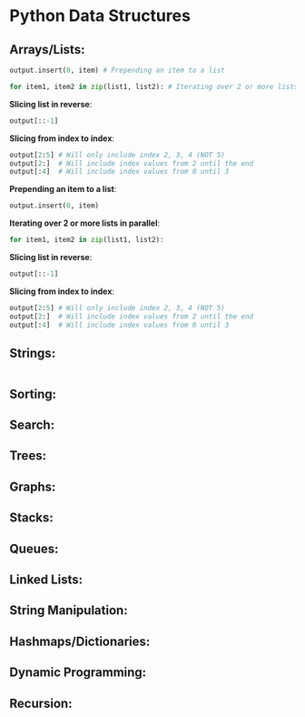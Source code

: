 # Python Data Structures

## Arrays/Lists:

```python
output.insert(0, item) # Prepending an item to a list

for item1, item2 in zip(list1, list2): # Iterating over 2 or more lists in parallel
```

**Slicing list in reverse**: 
```python
output[::-1]
```

**Slicing from index to index**: 
```python
output[2:5] # Will only include index 2, 3, 4 (NOT 5)
output[2:]  # Will include index values from 2 until the end
output[:4]  # Will include index values from 0 until 3
```

**Prepending an item to a list**: 
```python
output.insert(0, item)
``` 

**Iterating over 2 or more lists in parallel**: 
```python
for item1, item2 in zip(list1, list2):
```

**Slicing list in reverse**: 
```python
output[::-1]
```

**Slicing from index to index**: 
```python
output[2:5] # Will only include index 2, 3, 4 (NOT 5)
output[2:]  # Will include index values from 2 until the end
output[:4]  # Will include index values from 0 until 3
```

## Strings:
```python

```

## Sorting:

## Search:

## Trees:

## Graphs:

## Stacks:

## Queues:

## Linked Lists:

## String Manipulation:

## Hashmaps/Dictionaries:

## Dynamic Programming:

## Recursion:

